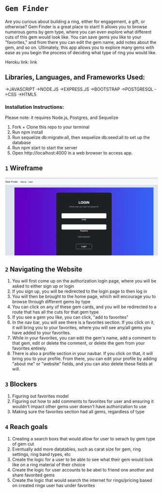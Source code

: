 # `Gem Finder`
Are you curious about building a ring, either for engagement, a gift, or otherwise? Gem Finder is a great place to start! It allows you to browse numerous gems by gem type, where you can even explore what different cuts of this gem would look like. You can save gems you like to your "favorites," and from there you can edit the gem name, add notes about the gem, and so on. Ultimately, this app allows you to explore many gems with ease as you begin the process of deciding what type of ring you would like. 

Heroku link: link

## Libraries, Languages, and Frameworks Used:
->JAVASCRIPT
->NODE.JS
->EXPRESS.JS
->BOOTSTRAP
->POSTGRESQL
->CSS
->HTML5


### Installation Instructions:
Please note: it requires Node.js, Postgres, and Sequelize
1. Fork + Clone this repo to your terminal
2. Run npm install
3. Run sequelize db:migrate:all, then sequelize db:seed:all to set up the database
4. Run npm start to start the server
5. Open http://localhost:4000 in a web browser to access app.


## `1` Wireframe
![alt text](./readme-images/Screen%20Shot%202023-06-14%20at%202.57.59%20PM.png)

## `2` Navigating the Website
1. You will first come up on the authorization login page, where you will be asked to either sign up or login 
2. If you sign up, you will be redirected to the login page to then log in 
3. You will then be brought to the home page, which will encourage you to browse through different gems by type
4. You can click on any of these gem cards, and you will be redirected to a route that has all the cuts for that gem type
5. If you see a gem you like, you can click, "add to favorites"
6. In the nav bar, you will see there is a favorites section. If you click on it, it will bring you to your favorites, where you will see any/all gems you have added to your favorites. 
7. While in your favorites, you can edit the gem's name, add a comment to that gem, edit or delete the comment, or delete the gem from your favorites entirely.
8. There is also a profile section in your navbar. If you click on that, it will bring you to your profile. From there, you can edit your profile by adding "about me" or "website" fields, and you can also delete these fields at will.

## `3` Blockers
1. Figuring out favorites model
2. Figuring out how to add comments to favorites for user and ensuring it wouldn't impact other gems user doesn't have authorization to use
3. Making sure the favorites section had all gems, regardless of type

## `4` Reach goals
1. Creating a search boxs that would allow for user to serach by gem type of gem cut
2. Eventually add more datatables, such as carat size for gem, ring settings, ring band types, etc
3. Create the logic for a user to be able to see what their gem would look like on a ring material of their choice
4. Create the logic for user accounts to be abel to friend one another and share favorited gems
5. Create the logic that would search the internet for rings/pricing based on created rings user has under favorites